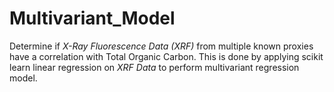 # Multivariant_Model

Determine if *X-Ray Fluorescence Data (XRF)* from multiple known proxies have a correlation with Total Organic Carbon.
This is done by applying scikit learn linear regression on *XRF Data* to perform multivariant regression model.
